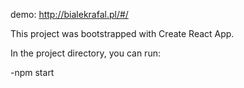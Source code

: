 demo: http://bialekrafal.pl/#/

This project was bootstrapped with Create React App.

In the project directory, you can run:

-npm start

